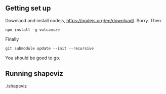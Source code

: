 
Getting set up
---
Downlaod and install nodejs, https://nodejs.org/en/download/. Sorry.
Then
```
npm install -g vulcanize
```

Finally
```
git submodule update --init --recursive
```

You should be good to go.


Running shapeviz
---

./shapeviz <filename>